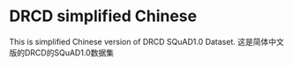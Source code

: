 # DRCD simplified Chinese 
This is simplified Chinese version of DRCD SQuAD1.0 Dataset. 
这是简体中文版的DRCD的SQuAD1.0数据集
